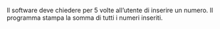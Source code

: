 Il software deve chiedere per 5 volte all’utente di inserire un numero. Il programma stampa la somma di tutti i numeri inseriti.